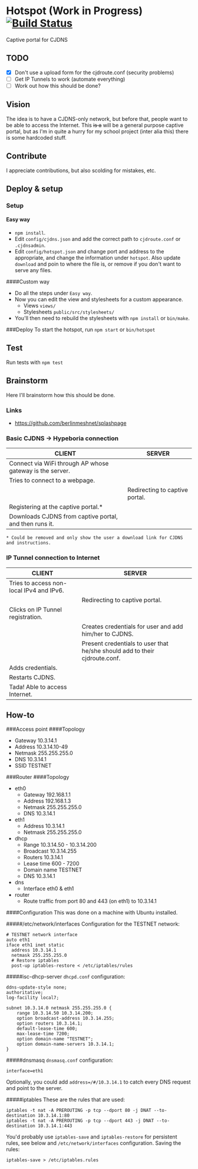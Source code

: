 Hotspot (Work in Progress) [![Build Status](https://travis-ci.org/willeponken/hotspot.svg)](https://travis-ci.org/willeponken/hotspot)
=======

Captive portal for CJDNS

## TODO
- [x] Don't use a upload form for the cjdroute.conf (security problems)
- [ ] Get IP Tunnels to work (automate everything)
- [ ] Work out how this should be done?

## Vision
The idea is to have a CJDNS-only network, but before that, people want to be able to access the Internet.
This ~~is a~~ will be a general purpose captive portal, but as I'm in quite a hurry for my school project (inter alia this) there is some hardcoded stuff.

## Contribute
I appreciate contributions, but also scolding for mistakes, etc.

## Deploy & setup
### Setup
#### Easy way
* `npm install`.
* Edit `config/cjdns.json` and add the correct path to `cjdroute.conf` or `.cjdnsadmin`.
* Edit `config/hotspot.json` and change port and address to the appropriate, and change the information under `hotspot`. Also update `download` and poin to where the file is, or remove if you don't want to serve any files.

####Custom way
* Do all the steps under `Easy way`.
* Now you can edit the view and stylesheets for a custom appearance.
	* Views `views/`
	* Stylesheets `public/src/stylesheets/`
* You'll then need to rebuild the stylesheets with `npm install` or `bin/make`.

###Deploy
To start the hotspot, run `npm start` or `bin/hotspot`

## Test
Run tests with
`npm test`

## Brainstorm
Here I'll brainstorm how this should be done.

### Links
* https://github.com/berlinmeshnet/splashpage

### Basic CJDNS -> Hypeboria connection
| CLIENT                                                      | SERVER                                |
|-------------------------------------------------------------|---------------------------------------|
| Connect via WiFi through AP whose gateway is the server.    |                                       |
| Tries to connect to a webpage.                              |                                       |
|                                                             | Redirecting to captive portal.        |
| Registering at the captive portal.*                         |                                       |
| Downloads CJDNS from captive portal, and then runs it.      |                                       |

`* Could be removed and only show the user a download link for CJDNS and instructions.`

### IP Tunnel connection to Internet
| CLIENT                                                      | SERVER                                                                     |
|-------------------------------------------------------------|----------------------------------------------------------------------------|
| Tries to access non-local IPv4 and IPv6.                    |                                                                            |
|                                                             | Redirecting to captive portal.                                             |
| Clicks on IP Tunnel registration.                           |                                                                            |
|                                                             | Creates credentials for user and add him/her to CJDNS.                     |
|                                                             | Present credentials to user that he/she should add to their cjdroute.conf. |
| Adds credentials.                                           |                                                                            |
| Restarts CJDNS.                                             |                                                                            |
| Tada! Able to access Internet.                              |                                                                            |

## How-to

###Access point
####Topology
* Gateway 10.3.14.1
* Address 10.3.14.10-49
* Netmask 255.255.255.0
* DNS 10.3.14.1
* SSID TESTNET

###Router
####Topology
* eth0
  * Gateway 192.168.1.1
  * Address 192.168.1.3
  * Netmask 255.255.255.0
  * DNS 10.3.14.1
* eth1
  * Address 10.3.14.1
  * Netmask 255.255.255.0
* dhcp
  * Range 10.3.14.50 - 10.3.14.200
  * Broadcast 10.3.14.255
  * Routers 10.3.14.1
  * Lease time 600 - 7200
  * Domain name TESTNET
  * DNS 10.3.14.1
* dns
  * Interface eth0 & eth1
* router
  * Route traffic from port 80 and 443 (on eth1) to 10.3.14.1 

####Configuration
This was done on a machine with Ubuntu installed.

#####/etc/network/interfaces
Configuration for the TESTNET network:
```
# TESTNET network interface
auto eth1
iface eth1 inet static
  address 10.3.14.1
  netmask 255.255.255.0
  # Restore iptables
  post-up iptables-restore < /etc/iptables/rules
```

#####isc-dhcp-server
`dhcpd.conf` configuration:
```
ddns-update-style none;
authoritative;
log-facility local7;

subnet 10.3.14.0 netmask 255.255.255.0 {
	range 10.3.14.50 10.3.14.200;
	option broadcast-address 10.3.14.255;
	option routers 10.3.14.1;
	default-lease-time 600;
	max-lease-time 7200;
	option domain-name "TESTNET";
	option domain-name-servers 10.3.14.1;
}
```
#####dnsmasq
`dnsmasq.conf` configuration:
```
interface=eth1
```
Optionally, you could add `address=/#/10.3.14.1` to catch every DNS request and point to the server.

#####iptables
These are the rules that are used:
```
iptables -t nat -A PREROUTING -p tcp --dport 80 -j DNAT --to-destination 10.3.14.1:80
iptables -t nat -A PREROUTING -p tcp --dport 443 -j DNAT --to-destination 10.3.14.1:443
```
You'd probably use `iptables-save` and `iptables-restore` for persistent rules, see below and `/etc/network/interfaces` configuration.
Saving the rules:
```
iptables-save > /etc/iptables.rules
```

